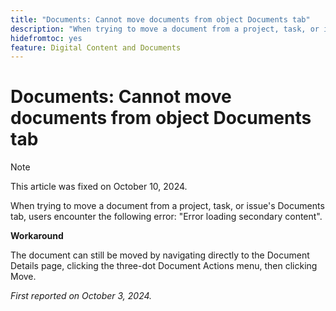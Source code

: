 ```yaml
---
title: "Documents: Cannot move documents from object Documents tab"
description: "When trying to move a document from a project, task, or issue's Documents tab, users encounter the following error: Error loading secondary content."
hidefromtoc: yes
feature: Digital Content and Documents
---
```

# Documents: Cannot move documents from object Documents tab

>[!NOTE]
>
>This article was fixed on October 10, 2024.

When trying to move a document from a project, task, or issue's Documents tab, users encounter the following error: "Error loading secondary content". 

**Workaround**

The document can still be moved by navigating directly to the Document Details page, clicking the three-dot Document Actions menu, then clicking Move.

_First reported on October 3, 2024._
